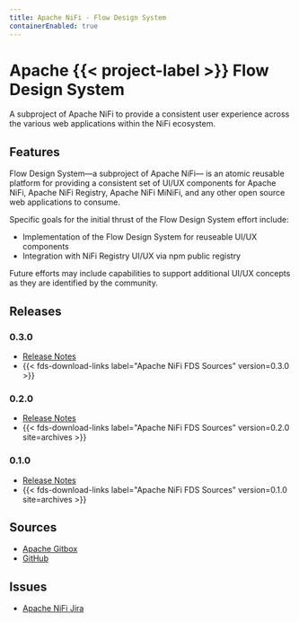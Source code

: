 ```yaml
---
title: Apache NiFi - Flow Design System
containerEnabled: true
---
```


# Apache {{< project-label >}} Flow Design System

<p class="description">
  A subproject of Apache NiFi to provide a consistent user experience across the various web applications within the NiFi ecosystem.
</p>

## Features

Flow Design System&mdash;a subproject of Apache NiFi&mdash; is an atomic reusable platform for providing a consistent
set of UI/UX components for Apache NiFi, Apache NiFi Registry, Apache NiFi MiNiFi, and any other open source web
applications to consume.

Specific goals for the initial thrust of the Flow Design System effort include:

- Implementation of the Flow Design System for reuseable UI/UX components
- Integration with NiFi Registry UI/UX via npm public registry

Future efforts may include capabilities to support additional UI/UX concepts as they are identified by the community.

## Releases

### 0.3.0

- [Release Notes](https://cwiki.apache.org/confluence/display/NIFI/Release+Notes#ReleaseNotes-NiFiFlowDesignSystem0.3.0)
- {{< fds-download-links label="Apache NiFi FDS Sources" version=0.3.0 >}}

### 0.2.0

- [Release Notes](https://cwiki.apache.org/confluence/display/NIFI/Release+Notes#ReleaseNotes-NiFiFlowDesignSystem0.2.0)
- {{< fds-download-links label="Apache NiFi FDS Sources" version=0.2.0 site=archives >}}

### 0.1.0

- [Release Notes](https://cwiki.apache.org/confluence/display/NIFI/Release+Notes#ReleaseNotes-NiFiFlowDesignSystem0.1.0)
- {{< fds-download-links label="Apache NiFi FDS Sources" version=0.1.0 site=archives >}}

## Sources

- [Apache Gitbox](https://gitbox.apache.org/repos/asf?p=nifi-fds.git)
- [GitHub](https://github.com/apache/nifi-fds)

## Issues

- [Apache NiFi Jira](https://issues.apache.org/jira/browse/NIFI)